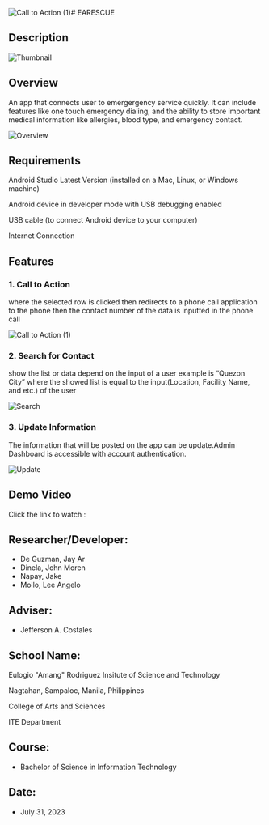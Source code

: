 ![Call to Action (1)](https://github.com/jakenapay/EARESCUE/assets/64911590/342dafee-695d-407a-82a6-6568cde5765d)# EARESCUE
## Description
![Thumbnail](https://github.com/jakenapay/EARESCUE/assets/64911590/c5a28b35-a25f-4700-9176-b7146acbbae4)

## Overview
 <p>An app that connects user to emergergency service quickly. It can include features like one touch emergency dialing,  and the ability to store important medical information like allergies, blood type, and emergency contact.</p>
 

![Overview](https://github.com/jakenapay/EARESCUE/assets/64911590/54c664bc-d34d-4749-aea4-ce8e2af7008e)

## Requirements
<p>Android Studio Latest Version (installed on a Mac, Linux, or Windows machine)</p>
<p>Android device in developer mode with USB debugging enabled</p>
<p>USB cable (to connect Android device to your computer)</p>
<p>Internet Connection</p>

## Features
### 1. Call to Action 
<p>where the selected row is clicked then redirects to a phone call
application to the phone then the contact number of the data is inputted in the
phone call</p>

![Call to Action (1)](https://github.com/jakenapay/EARESCUE/assets/64911590/51160c6f-acd7-45d9-9cce-3fe8d73fb580)


### 2. Search for Contact 
<p>show the list or data depend on the input of a user
example is “Quezon City” where the showed list is equal to the input(Location,
Facility Name, and etc.) of the user </p>

![Search](https://github.com/jakenapay/EARESCUE/assets/64911590/7ddbc1e5-4ea6-4ff2-b1f1-24b4243021db)


### 3. Update Information 
<p>The information that will be posted on the app can be update.Admin Dashboard is accessible with account authentication. </p>

![Update](https://github.com/jakenapay/EARESCUE/assets/64911590/22465a44-3beb-4f7a-ab5a-d1cd0b36acb4)


## Demo Video
Click the link to watch :

## Researcher/Developer:
* De Guzman, Jay Ar
* Dinela, John Moren
* Napay, Jake
* Mollo, Lee Angelo

## Adviser: 
* Jefferson A. Costales

## School Name:
Eulogio "Amang" Rodriguez Insitute of Science and Technology

Nagtahan, Sampaloc, Manila, Philippines

College of Arts and Sciences

ITE Department

## Course: 
* Bachelor of Science in Information Technology

## Date: 
* July 31, 2023
